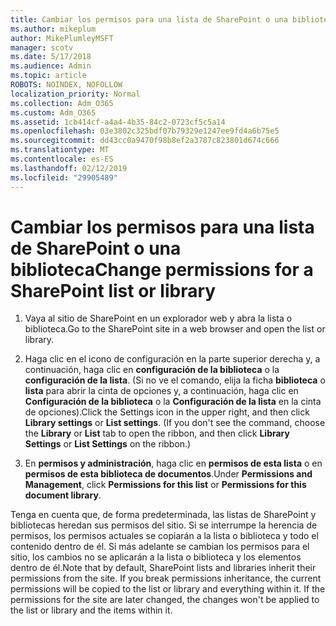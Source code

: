 ```yaml
---
title: Cambiar los permisos para una lista de SharePoint o una biblioteca
ms.author: mikeplum
author: MikePlumleyMSFT
manager: scotv
ms.date: 5/17/2018
ms.audience: Admin
ms.topic: article
ROBOTS: NOINDEX, NOFOLLOW
localization_priority: Normal
ms.collection: Adm_O365
ms.custom: Adm_O365
ms.assetid: 1cb414cf-a4a4-4b35-84c2-0723cf5c5a14
ms.openlocfilehash: 03e3802c325bdf07b79329e1247ee9fd4a6b75e5
ms.sourcegitcommit: dd43cc0a9470f98b8ef2a3787c823801d674c666
ms.translationtype: MT
ms.contentlocale: es-ES
ms.lasthandoff: 02/12/2019
ms.locfileid: "29905489"
---
```

# <a name="change-permissions-for-a-sharepoint-list-or-library"></a><span data-ttu-id="dc954-102">Cambiar los permisos para una lista de SharePoint o una biblioteca</span><span class="sxs-lookup"><span data-stu-id="dc954-102">Change permissions for a SharePoint list or library</span></span>

1. <span data-ttu-id="dc954-103">Vaya al sitio de SharePoint en un explorador web y abra la lista o biblioteca.</span><span class="sxs-lookup"><span data-stu-id="dc954-103">Go to the SharePoint site in a web browser and open the list or library.</span></span>
    
2. <span data-ttu-id="dc954-p101">Haga clic en el icono de configuración en la parte superior derecha y, a continuación, haga clic en **configuración de la biblioteca** o la **configuración de la lista**. (Si no ve el comando, elija la ficha **biblioteca** o **lista** para abrir la cinta de opciones y, a continuación, haga clic en **Configuración de la biblioteca** o la **Configuración de la lista** en la cinta de opciones).</span><span class="sxs-lookup"><span data-stu-id="dc954-p101">Click the Settings icon in the upper right, and then click **Library settings** or **List settings**. (If you don't see the command, choose the **Library** or **List** tab to open the ribbon, and then click **Library Settings** or **List Settings** on the ribbon.)</span></span> 
    
3. <span data-ttu-id="dc954-106">En **permisos y administración**, haga clic en **permisos de esta lista** o en **permisos de esta biblioteca de documentos**.</span><span class="sxs-lookup"><span data-stu-id="dc954-106">Under **Permissions and Management**, click **Permissions for this list** or **Permissions for this document library**.</span></span>
    
<span data-ttu-id="dc954-p102">Tenga en cuenta que, de forma predeterminada, las listas de SharePoint y bibliotecas heredan sus permisos del sitio. Si se interrumpe la herencia de permisos, los permisos actuales se copiarán a la lista o biblioteca y todo el contenido dentro de él. Si más adelante se cambian los permisos para el sitio, los cambios no se aplicarán a la lista o biblioteca y los elementos dentro de él.</span><span class="sxs-lookup"><span data-stu-id="dc954-p102">Note that by default, SharePoint lists and libraries inherit their permissions from the site. If you break permissions inheritance, the current permissions will be copied to the list or library and everything within it. If the permissions for the site are later changed, the changes won't be applied to the list or library and the items within it.</span></span>
  


